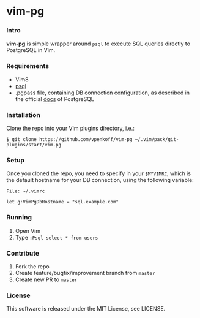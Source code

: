 # vim-pg

### Intro
**vim-pg** is simple wrapper around `psql` to execute SQL queries directly to PostgreSQL in Vim. 
### Requirements
* Vim8
* [psql](https://www.postgresql.org/docs/10/app-psql.html) 
* .pgpass file, containing DB connection configuration, as described in the official [docs](https://www.postgresql.org/docs/10/libpq-pgpass.html) of PostgreSQL
### Installation
Clone the repo into your Vim plugins directory, i.e.:
```
$ git clone https://github.com/vpenkoff/vim-pg ~/.vim/pack/git-plugins/start/vim-pg
```
### Setup
Once you cloned the repo, you need to specify in your `$MYVIMRC`, which is the default hostname for your DB connection, using the following variable:
```
File: ~/.vimrc

let g:VimPgDbHostname = "sql.example.com"
```
### Running
1. Open Vim
2. Type `:Psql select * from users`

### Contribute
1. Fork the repo
2. Create feature/bugfix/improvement branch from `master`
3. Create new PR to `master`

### License
This software is released under the MIT License, see LICENSE.
